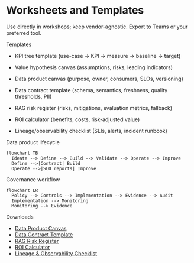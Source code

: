 # Worksheets and Templates

Use directly in workshops; keep vendor-agnostic. Export to Teams or your preferred tool.

Templates

- KPI tree template (use-case -> KPI -> measure -> baseline -> target)

- Value hypothesis canvas (assumptions, risks, leading indicators)

- Data product canvas (purpose, owner, consumers, SLOs, versioning)

- Data contract template (schema, semantics, freshness, quality thresholds, PII)

- RAG risk register (risks, mitigations, evaluation metrics, fallback)

- ROI calculator (benefits, costs, risk-adjusted value)

- Lineage/observability checklist (SLIs, alerts, incident runbook)

Data product lifecycle

```mermaid
flowchart TB
  Ideate --> Define --> Build --> Validate --> Operate --> Improve
  Define -->|Contract| Build
  Operate -->|SLO reports| Improve
```

Governance workflow

```mermaid
flowchart LR
  Policy --> Controls --> Implementation --> Evidence --> Audit
  Implementation --> Monitoring
  Monitoring --> Evidence
```

Downloads
- [Data Product Canvas](worksheets/data_product_canvas.md)
- [Data Contract Template](worksheets/data_contract_template.md)
- [RAG Risk Register](worksheets/rag_risk_register.md)
- [ROI Calculator](worksheets/roi_calculator.xlsx)
- [Lineage & Observability Checklist](worksheets/lineage_checklist.md)
